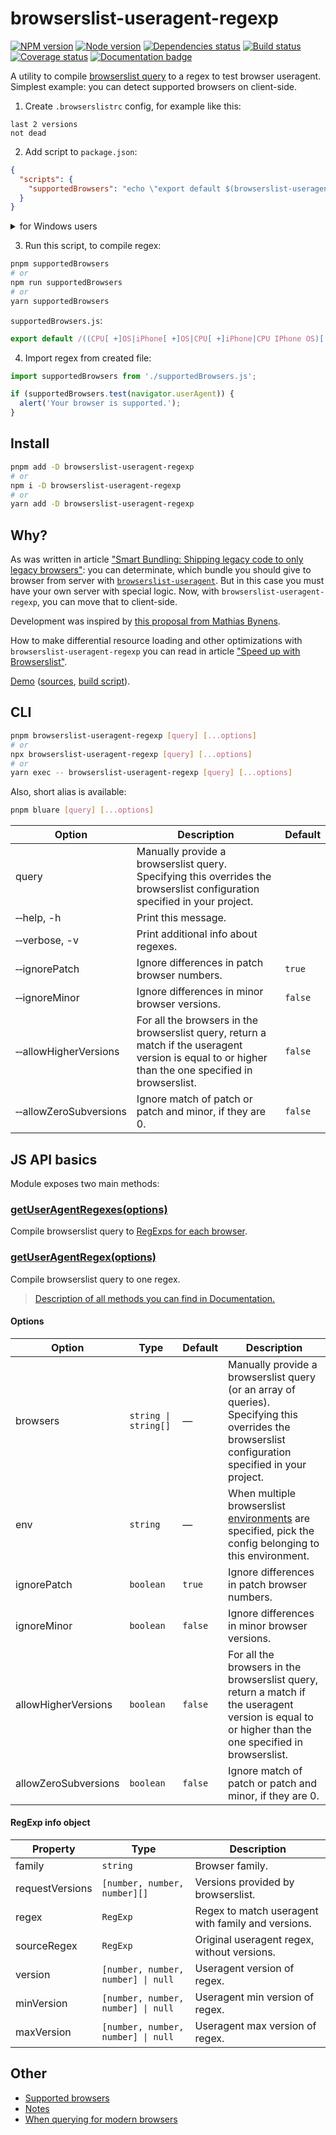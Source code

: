 # browserslist-useragent-regexp

[![NPM version][npm]][npm-url]
[![Node version][node]][node-url]
[![Dependencies status][deps]][deps-url]
[![Build status][build]][build-url]
[![Coverage status][coverage]][coverage-url]
[![Documentation badge][documentation]][documentation-url]

[npm]: https://img.shields.io/npm/v/browserslist-useragent-regexp.svg
[npm-url]: https://npmjs.com/package/browserslist-useragent-regexp

[node]: https://img.shields.io/node/v/browserslist-useragent-regexp.svg
[node-url]: https://nodejs.org

[deps]: https://img.shields.io/librariesio/release/npm/browserslist-useragent-regexp
[deps-url]: https://libraries.io/npm/browserslist-useragent-regexp/tree

[build]: https://img.shields.io/github/workflow/status/browserslist/browserslist-useragent-regexp/CI.svg
[build-url]: https://github.com/browserslist/browserslist-useragent-regexp/actions

[coverage]: https://img.shields.io/codecov/c/github/browserslist/browserslist-useragent-regexp.svg
[coverage-url]: https://app.codecov.io/gh/browserslist/browserslist-useragent-regexp

[documentation]: https://img.shields.io/badge/API-Documentation-2b7489.svg
[documentation-url]: https://browserslist.github.io/browserslist-useragent-regexp

A utility to compile [browserslist query](https://github.com/browserslist/browserslist#queries) to a regex to test browser useragent. Simplest example: you can detect supported browsers on client-side.

1) Create `.browserslistrc` config, for example like this:

```
last 2 versions
not dead
```

2) Add script to `package.json`:

```json
{
  "scripts": {
    "supportedBrowsers": "echo \"export default $(browserslist-useragent-regexp --allowHigherVersions);\" > supportedBrowsers.js"
  }
}
```

<details>
  <summary>for Windows users</summary>

```json
{
  "scripts": {
    "supportedBrowsers": "(echo export default && browserslist-useragent-regexp --allowHigherVersions) > supportedBrowsers.js"
  }
}
```

</details>

3) Run this script, to compile regex:

```bash
pnpm supportedBrowsers
# or
npm run supportedBrowsers
# or
yarn supportedBrowsers
```

`supportedBrowsers.js`:

```js
export default /((CPU[ +]OS|iPhone[ +]OS|CPU[ +]iPhone|CPU IPhone OS)[ +]+(11[_\.](3|4)|12[_\.](0|1))(?:[_\.]\d+)?)|(OperaMini(?:\/att)?\/?(\d+)?(?:\.\d+)?(?:\.\d+)?)|(Opera\/.+Opera Mobi.+Version\/46\.0)|(Opera\/46\.0.+Opera Mobi)|(Opera Mobi.+Opera(?:\/|\s+)46\.0)|(SamsungBrowser\/(8|9)\.2)|(Edge\/(17|18)(?:\.0)?)|(HeadlessChrome(?:\/(72|73)\.0\.\d+)?)|((Chromium|Chrome)\/(72|73)\.0(?:\.\d+)?)|(IEMobile[ \/]11\.0)|(Version\/12\.(0|1)(?:\.\d+)?.*Safari\/)|(Trident\/7\.0)|(Firefox\/(65|66)\.0\.\d+)|(Firefox\/(65|66)\.0(pre|[ab]\d+[a-z]*)?)|(([MS]?IE) 11\.0)/;
```

4) Import regex from created file:

```js
import supportedBrowsers from './supportedBrowsers.js';

if (supportedBrowsers.test(navigator.userAgent)) {
  alert('Your browser is supported.');
}
```

## Install

```bash
pnpm add -D browserslist-useragent-regexp
# or
npm i -D browserslist-useragent-regexp
# or
yarn add -D browserslist-useragent-regexp
```

## Why?

As was written in article ["Smart Bundling: Shipping legacy code to only legacy browsers"](https://www.smashingmagazine.com/2018/10/smart-bundling-legacy-code-browsers/): you can determinate, which bundle you should give to browser from server with [`browserslist-useragent`](https://github.com/browserslist/browserslist-useragent). But in this case you must have your own server with special logic. Now, with `browserslist-useragent-regexp`, you can move that to client-side.

Development was inspired by [this proposal from Mathias Bynens](https://twitter.com/mathias/status/1105857829393653761).

How to make differential resource loading and other optimizations with `browserslist-useragent-regexp` you can read in article ["Speed up with Browserslist"](https://dev.to/dangreen/speed-up-with-browserslist-30lh).

[Demo](https://browserslist.github.io/browserslist-useragent-regexp/demo.html) ([sources](https://github.com/browserslist/browserslist-useragent-regexp/blob/7cf6afb7da2b6c77179abb8b8bd1bbcb61cf376a/docs/demo.html#L17-L29), [build script](https://github.com/browserslist/browserslist-useragent-regexp/blob/7cf6afb7da2b6c77179abb8b8bd1bbcb61cf376a/examples/buildDemo.js#L61-L74)).

## CLI

```bash
pnpm browserslist-useragent-regexp [query] [...options]
# or
npx browserslist-useragent-regexp [query] [...options]
# or
yarn exec -- browserslist-useragent-regexp [query] [...options]
```

Also, short alias is available:

```bash
pnpm bluare [query] [...options]
```

| Option | Description | Default |
|--------|-------------|---------|
| query | Manually provide a browserslist query. Specifying this overrides the browserslist configuration specified in your project. | |
| &#x2011;&#x2011;help, -h | Print this message. | |
| &#x2011;&#x2011;verbose, -v | Print additional info about regexes. | |
| &#x2011;&#x2011;ignorePatch | Ignore differences in patch browser numbers. | `true` |
| &#x2011;&#x2011;ignoreMinor | Ignore differences in minor browser versions. | `false` |
| &#x2011;&#x2011;allowHigherVersions | For all the browsers in the browserslist query, return a match if the useragent version is equal to or higher than the one specified in browserslist. | `false` |
| &#x2011;&#x2011;allowZeroSubversions | Ignore match of patch or patch and minor, if they are 0. | `false` |

## JS API basics

Module exposes two main methods:

### [getUserAgentRegexes(options)](https://browserslist.github.io/browserslist-useragent-regexp/modules/index.html#getuseragentregexes)

Compile browserslist query to [RegExps for each browser](#regexp-info-object).

### [getUserAgentRegex(options)](https://browserslist.github.io/browserslist-useragent-regexp/modules/index.html#getuseragentregex)

Compile browserslist query to one regex.

> [Description of all methods you can find in Documentation.](https://browserslist.github.io/browserslist-useragent-regexp/index.html)

#### Options

| Option | Type | Default | Description |
|--------|------|---------|-------------|
| browsers | `string \| string[]` | — | Manually provide a browserslist query (or an array of queries). Specifying this overrides the browserslist configuration specified in your project. |
| env | `string` | — | When multiple browserslist [environments](https://github.com/ai/browserslist#environments) are specified, pick the config belonging to this environment. |
| ignorePatch | `boolean` | `true` | Ignore differences in patch browser numbers. |
| ignoreMinor | `boolean` | `false` | Ignore differences in minor browser versions. |
| allowHigherVersions | `boolean` | `false` | For all the browsers in the browserslist query, return a match if the useragent version is equal to or higher than the one specified in browserslist. |
| allowZeroSubversions | `boolean` | `false` | Ignore match of patch or patch and minor, if they are 0. |

#### RegExp info object

| Property | Type | Description |
|----------|------|-------------|
| family | `string` | Browser family. |
| requestVersions | `[number, number, number][]` | Versions provided by browserslist. |
| regex | `RegExp` | Regex to match useragent with family and versions. |
| sourceRegex | `RegExp` | Original useragent regex, without versions. |
| version | `[number, number, number] \| null` | Useragent version of regex. |
| minVersion | `[number, number, number] \| null` | Useragent min version of regex. |
| maxVersion | `[number, number, number] \| null` | Useragent max version of regex. |

## Other

- [Supported browsers](https://github.com/browserslist/browserslist-useragent#supported-browsers)
- [Notes](https://github.com/browserslist/browserslist-useragent#notes)
- [When querying for modern browsers](https://github.com/browserslist/browserslist-useragent#when-querying-for-modern-browsers)
